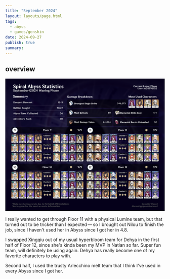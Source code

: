 ```yaml
---
title: "September 2024"
layout: layouts/page.html
tags:
  - abyss
  - games/genshin
date: 2024-09-27
publish: true
summary:
---
```

## overview
![Abyss Overview](./photos/09-24_abyss.png)

I really wanted to get through Floor 11 with a physical Lumine team, but that turned out to be tricker than I expected — so I brought out Nilou to finish the job, since I haven't used her in Abyss since I got her in 4.8.

I swapped Xingqiu out of my usual hyperbloom team for Dehya in the first half of Floor 12, since she's kinda been my MVP in Natlan so far. Super fun team, will definitely be using again. Dehya has really become one of my favorite characters to play with.

Second half, I used the trusty Arlecchino melt team that I think I've used in every Abyss since I got her.
